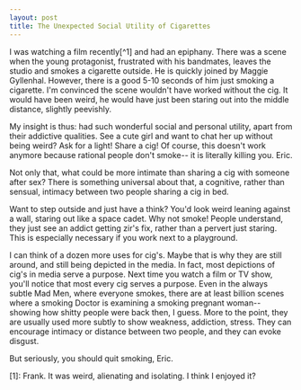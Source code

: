 ```yaml
---
layout: post
title: The Unexpected Social Utility of Cigarettes
---
```


I was watching a film recently[^1] and had an epiphany. There was a scene when the young protagonist, frustrated with his bandmates, leaves the studio and smokes a cigarette outside. He is quickly joined by Maggie Gyllenhal. However, there is a good 5-10 seconds of him just smoking a cigarette. I'm convinced the scene wouldn't have worked without the cig. It would have been weird, he would have just been staring out into the middle distance, slightly peevishly.

My insight is thus: had such wonderful social and personal utility, apart from their addictive qualities. See a cute girl and want to chat her up without being weird? Ask for a light! Share a cig! Of course, this doesn't work anymore because rational people don't smoke-- it is literally killing you. Eric.

Not only that, what could be more intimate than sharing a cig with someone after sex? There is something universal about that, a cognitive, rather than sensual, intimacy between two people sharing a cig in bed. 

Want to step outside and just have a think? You'd look weird leaning against a wall, staring out like a space cadet. Why not smoke! People understand, they just see an addict getting zir's fix, rather than a pervert just staring. This is especially necessary if you work next to a playground.


I can think of a dozen more uses for cig's. Maybe that is why they are still around, and still being depicted in the media.
In fact, most depictions of cig's in media serve a purpose. Next time you watch a film or TV show, you'll notice that most every cig serves a purpose. Even in the always subtle Mad Men, where everyone smokes, there are at least billion scenes where a smoking Doctor is examining a smoking pregnant woman-- showing how shitty people were back then, I guess. More to the point, they are usually used more subtly to show weakness, addiction, stress. They can encourage intimacy or distance between two people, and they can evoke
disgust.

But seriously, you should quit smoking, Eric.

[1]: Frank. It was weird, alienating and isolating. I think I enjoyed it?
